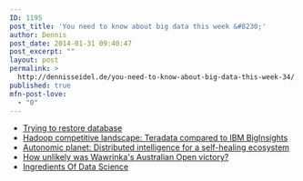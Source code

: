```yaml
---
ID: 1195
post_title: 'You need to know about big data this week &#8230;'
author: Dennis
post_date: 2014-01-31 09:40:47
post_excerpt: ""
layout: post
permalink: >
  http://dennisseidel.de/you-need-to-know-about-big-data-this-week-34/
published: true
mfn-post-love:
  - "0"
---
```

<ul class="scrd_digest">
<li><a href="http://www.datasciencecentral.com/xn/detail/6448529:BlogPost:138818" rel="external">Trying to restore database</a>
</li>
<li><a href="http://feedproxy.google.com/~r/ibm-big-data-hub/~3/Ld5OWcFGQQg/hadoop-competitive-landscape-teradata-compared-ibm-biginsights" rel="external">Hadoop competitive landscape: Teradata compared to IBM BigInsights</a>
</li>
<li><a href="http://feedproxy.google.com/~r/ibm-big-data-hub/~3/wN47Vxl9qmE/autonomic-planet-distributed-intelligence-self-healing-ecosystem" rel="external">Autonomic planet: Distributed intelligence for a self-healing ecosystem</a>
</li>
<li><a href="http://feedproxy.google.com/~r/ibm-big-data-hub/~3/gbfYJZaU83w/how-unlikely-was-wawrinkas-australian-open-victory" rel="external">How unlikely was Wawrinka&#039;s Australian Open victory?</a>
</li>
<li><a href="http://www.datasciencecentral.com/xn/detail/6448529:BlogPost:137608" rel="external">Ingredients Of Data Science</a>
</li>
</ul>
